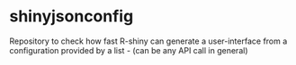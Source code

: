 # shinyjsonconfig

Repository to check how fast R-shiny can generate a user-interface from a configuration provided by a list - (can be any API call in general)